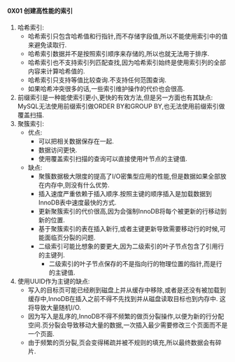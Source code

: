 #### 0X01 创建高性能的索引
1. 哈希索引:
    * 哈希索引只包含哈希值和行指针,而不存储字段值,所以不能使用索引中的值来避免读取行.
    * 哈希索引数据并不是按照索引顺序来存储的,所以也就无法用于排序.
    * 哈希索引也不支持索引列匹配查找,因为哈希索引始终是使用索引列的全部内容来计算哈希值的.
    * 哈希索引只支持等值比较查询.不支持任何范围查询.
    * 如果哈希冲突很多的话,一些索引维护操作的代价也会很高.
2. 前缀索引是一种能使索引更小,更快的有效方法,但是另一方面也有其缺点: MySQL无法使用前缀索引做ORDER BY和GROUP BY,也无法使用前缀索引做覆盖扫描.
3. 聚簇索引:
    * 优点: 
        * 可以把相关数据保存在一起.
        * 数据访问更快.
        * 使用覆盖索引扫描的查询可以直接使用叶节点的主键值.
    * 缺点:
        * 聚簇数据极大限度的提高了I/O密集型应用的性能,但是数据如果全部放在内存中,则没有什么优势.
        * 插入速度严重依赖于插入顺序.按照主键的顺序插入是加载数据到InnoDB表中速度最快的方式.
        * 更新聚簇索引的代价很高,因为会强制InnoDB将每个被更新的行移动到新的位置.
        * 基于聚簇索引的表在插入新行,或者主键更新导致需要移动行的时候,可能面临页分裂的问题.
        * 二级索引可能比想象的要更大,因为二级索引的叶子节点包含了引用行的主键列.
            * 二级索引的叶子节点保存的不是指向行的物理位置的指针,而是行的主键值.
4. 使用UUID作为主键的缺点:
    * 写入的目标页可能已经刷到磁盘上并从缓存中移除,或者是还没有被加载到缓存中,InnoDB在插入之前不得不先找到并从磁盘读取目标也到内存中.
    这将导致大量随机I/O.
    * 因为写入是乱序的,InnoDB不得不频繁的做页分裂操作,以便为新的行分配空间.页分裂会导致移动大量的数据,一次插入最少需要修改三个页面而不是一个页面.
    * 由于频繁的页分裂,页会变得稀疏并被不规则的填充,所以最终数据会有碎片.
    